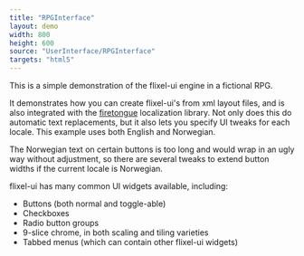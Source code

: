 ```yaml
---
title: "RPGInterface"
layout: demo
width: 800
height: 600
source: "UserInterface/RPGInterface"
targets: "html5"
---
```


This is a simple demonstration of the flixel-ui engine in a fictional RPG.

It demonstrates how you can create flixel-ui's from xml layout files, and is also integrated with the [firetongue](https://github.com/larsiusprime/firetongue) localization library. Not only does this do automatic text replacements, but it also lets you specify UI tweaks for each locale. This example uses both English and Norwegian.

The Norwegian text on certain buttons is too long and would wrap in an ugly way without adjustment, so there are several tweaks to extend button widths if the current locale is Norwegian.

flixel-ui has many common UI widgets available, including:

- Buttons (both normal and toggle-able)
- Checkboxes
- Radio button groups
- 9-slice chrome, in both scaling and tiling varieties
- Tabbed menus (which can contain other flixel-ui widgets)
